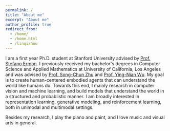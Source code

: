 ```yaml
---
permalink: /
title: "About me"
excerpt: "About me"
author_profile: true
redirect_from: 
  - /home/
  - /home.html
  - /linqizhou
--- 
```



I am a first year Ph.D. student at Stanford University advised by [Prof. Stefano Ermon](https://cs.stanford.edu/~ermon/). I previously received my bachelor's degrees in Computer Science and Applied
Mathematics at University of California, Los Angeles and was advised by [Prof. Song-Chun Zhu](http://www.stat.ucla.edu/~sczhu/) and [Prof. Ying-Nian Wu](http://www.stat.ucla.edu/~ywu/me.html). 
My goal is to create human-centered embodied agents that can understand the world like humans do. Towards this end, I mainly research in computer vision and machine learning, and build models that understand the world in a structured and probablistic manner. I am
broadly interested in representation learning, generative modeling, and reinforcement learning, both in unimodal and multimodal settings.

Besides my research, I play the piano and paint, and I love music and visual arts in general. 

